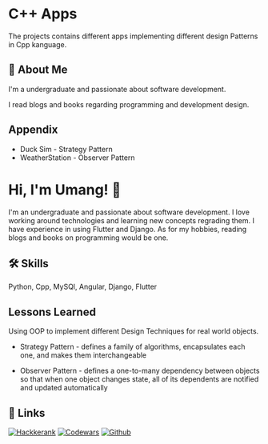 # C++ Apps

The projects contains different apps implementing different design Patterns in Cpp kanguage.

## 🚀 About Me
I'm a undergraduate and passionate about software development.

I read blogs and books regarding programming and development design.

## Appendix

* Duck Sim - Strategy Pattern
* WeatherStation - Observer Pattern

# Hi, I'm Umang! 👋

I'm an undergraduate and passionate about software development. I love working around technologies and learning new concepts regrading them. I have experience in using Flutter and Django. As for my hobbies, reading blogs and books on programming would be one.

## 🛠 Skills
Python, Cpp, MySQl, Angular, Django, Flutter

## Lessons Learned

Using OOP to implement different Design Techniques for real world objects.

* Strategy Pattern - 
    defines a family of algorithms,
    encapsulates each one, and makes them interchangeable

* Observer Pattern - 
    defines a one-to-many dependency between objects so that when
    one object changes state, all of its dependents are notified and updated automatically

## 🔗 Links
[![Hackkerank](https://img.shields.io/badge/Hackerrank-00EA64?style=flat&logo=hackerrank&logoColor=white)](https://www.hackerrank.com/umangramthakur)
[![Codewars](https://img.shields.io/badge/Codewars-grey?style=flat&logo=codewars&logoColor=B1361E)](https://www.codewars.com/users/Umang-Thakur)
[![Github](https://img.shields.io/badge/GitHub-100000?style=flat&logo=github&logoColor=white)](https://github.com/Umang-Thakur)
